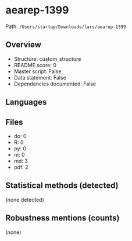 # aearep-1399

Path: `/Users/startup/Downloads/lars/aearep-1399`

## Overview
- Structure: custom_structure
- README score: 0
- Master script: False
- Data statement: False
- Dependencies documented: False

## Languages

## Files
- do: 0
- R: 0
- py: 0
- m: 0
- md: 3
- pdf: 2

## Statistical methods (detected)
(none detected)

## Robustness mentions (counts)
(none)